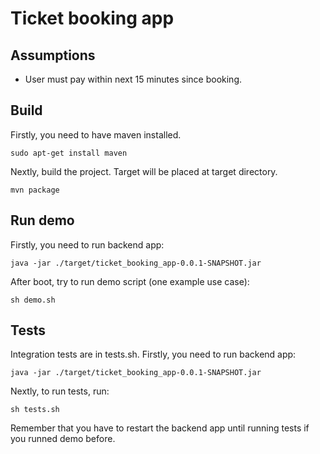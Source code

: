 # Ticket booking app
## Assumptions
* User must pay within next 15 minutes since booking.

## Build
Firstly, you need to have maven installed.
```shell
sudo apt-get install maven
```

Nextly, build the project. Target will be placed at target directory.
```shell
mvn package
```

## Run demo
Firstly, you need to run backend app:
```shell
java -jar ./target/ticket_booking_app-0.0.1-SNAPSHOT.jar
```
After boot, try to run demo script (one example use case):
```shell
sh demo.sh
```

## Tests
Integration tests are in tests.sh. 
Firstly, you need to run backend app:
```shell
java -jar ./target/ticket_booking_app-0.0.1-SNAPSHOT.jar
```
Nextly, to run tests, run:
```shell
sh tests.sh
```
Remember that you have to restart the backend app until running tests if you runned demo before.